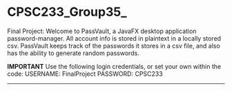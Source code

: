 # CPSC233_Group35_
Final Project:
Welcome to PassVault, a JavaFX desktop application password-manager.
All account info is stored in plaintext in a locally stored csv.
PassVault keeps track of the passwords it stores in a csv file, and also has the ability to generate random passwords.

****IMPORTANT****
Use the following login credentials, or set your own within the code:
USERNAME: FinalProject
PASSWORD: CPSC233
*****************

